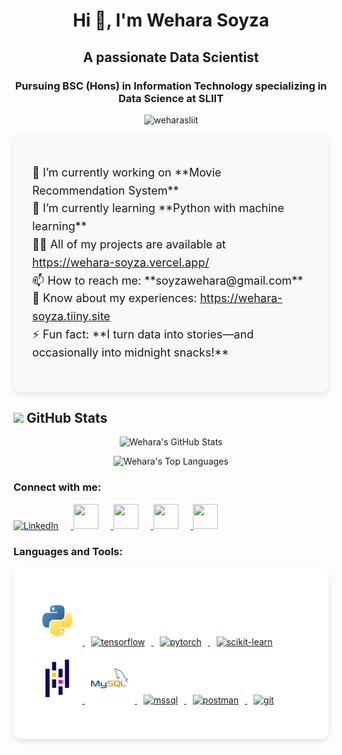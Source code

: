 <h1 align="center">Hi 👋, I'm Wehara Soyza</h1>
<h2 align="center">A passionate Data Scientist</h2>
<h3 align="center">Pursuing BSC (Hons) in Information Technology specializing in Data Science at SLIIT</h3>

<p align="center">
  <img src="https://komarev.com/ghpvc/?username=weharasliit&label=Profile%20views&color=0e75b6&style=flat" alt="weharasliit" />
</p>

<div style="background-color: #f9f9f9; padding: 30px; border-radius: 12px; box-shadow: 0 4px 10px rgba(0, 0, 0, 0.1);">
  <ul style="list-style-type: none; padding: 0; font-size: 18px; line-height: 1.6;">
    <li>🔭 I’m currently working on **Movie Recommendation System**</li>
    <li>🌱 I’m currently learning **Python with machine learning**</li>
    <li>👨‍💻 All of my projects are available at <a href="https://wehara-soyza.vercel.app/" target="_blank">https://wehara-soyza.vercel.app/</a></li>
    <li>📫 How to reach me: **soyzawehara@gmail.com**</li>
    <li>📄 Know about my experiences: <a href="https://wehara-soyza.tiiny.site" target="_blank">https://wehara-soyza.tiiny.site</a></li>
    <li>⚡ Fun fact: **I turn data into stories—and occasionally into midnight snacks!**</li>
  </ul>
</div>

## <img src="https://media2.giphy.com/media/QssGEmpkyEOhBCb7e1/giphy.gif?cid=ecf05e47a0n3gi1bfqntqmob8g9aid1oyj2wr3ds3mg700bl&rid=giphy.gif" width="25"><b> GitHub Stats</b>

<div align="center">
  
![Wehara's GitHub Stats](https://github-readme-stats.vercel.app/api?username=weharasliit&theme=dracula&hide_border=false&include_all_commits=true&count_private=true)<br/>
  
![Wehara's Top Languages](https://github-readme-stats.vercel.app/api/top-langs/?username=weharasliit&theme=dracula&hide_border=false&include_all_commits=true&count_private=true&layout=compact)
</div>

<h3 align="left">Connect with me:</h3>
<p align="left">
  <a href="https://linkedin.com/in/wehara-soyza" target="blank">
    <img src="https://raw.githubusercontent.com/rahuldkjain/github-profile-readme-generator/master/src/images/icons/Social/linked-in-alt.svg" alt="LinkedIn" height="40" width="40" style="margin-right: 20px; transition: transform 0.3s;"/>
  </a>
  <a href="https://github.com/weharaSliit" target="_blank">
    <img src="https://img.icons8.com/doodle/40/000000/github--v1.png" height="40" width="40" style="margin-right: 20px; transition: transform 0.3s;" />
  </a>
  <a href="mailto:soyzawehara@gmail.com" target="_blank">
    <img src="https://img.icons8.com/doodle/40/000000/gmail-new.png" height="40" width="40" style="margin-right: 20px; transition: transform 0.3s;" />
  </a>
  <a href="https://www.stackoverflow.com/users/your-id-here" target="_blank">
    <img src="https://img.icons8.com/external-tal-revivo-color-tal-revivo/40/000000/external-stack-overflow-is-a-question-and-answer-site-for-professional-logo-color-tal-revivo.png" height="40" width="40" style="margin-right: 20px; transition: transform 0.3s;" />
  </a>
  <a href="https://wehara-soyza.tiiny.site" target="_blank">
    <img src="https://img.icons8.com/ultraviolet/2x/resume.png" height="40" width="40" style="margin-right: 20px; transition: transform 0.3s;" />
  </a>
</p>

<h3 align="left">Languages and Tools:</h3>
<div style="background-color: #ffffff; padding: 30px; border-radius: 12px; box-shadow: 0 4px 10px rgba(0, 0, 0, 0.1);">
  <p align="left">
    <a href="https://www.python.org" target="_blank" rel="noreferrer">
      <img src="https://raw.githubusercontent.com/devicons/devicon/master/icons/python/python-original.svg" alt="python" width="60" height="60" style="margin: 10px; transition: transform 0.3s;"/>
    </a>
    <a href="https://www.tensorflow.org" target="_blank" rel="noreferrer">
      <img src="https://www.vectorlogo.zone/logos/tensorflow/tensorflow-icon.svg" alt="tensorflow" width="60" height="60" style="margin: 10px; transition: transform 0.3s;"/>
    </a>
    <a href="https://www.pytorch.org" target="_blank" rel="noreferrer">
      <img src="https://www.vectorlogo.zone/logos/pytorch/pytorch-icon.svg" alt="pytorch" width="60" height="60" style="margin: 10px; transition: transform 0.3s;"/>
    </a>
    <a href="https://scikit-learn.org/" target="_blank" rel="noreferrer">
      <img src="https://upload.wikimedia.org/wikipedia/commons/0/05/Scikit_learn_logo_small.svg" alt="scikit-learn" width="60" height="60" style="margin: 10px; transition: transform 0.3s;"/>
    </a>
    <a href="https://pandas.pydata.org/" target="_blank" rel="noreferrer">
      <img src="https://raw.githubusercontent.com/devicons/devicon/2ae2a900d2f041da66e950e4d48052658d850630/icons/pandas/pandas-original.svg" alt="pandas" width="60" height="60" style="margin: 10px; transition: transform 0.3s;"/>
    </a>
    <a href="https://www.mysql.com/" target="_blank" rel="noreferrer">
      <img src="https://raw.githubusercontent.com/devicons/devicon/master/icons/mysql/mysql-original-wordmark.svg" alt="mysql" width="60" height="60" style="margin: 10px; transition: transform 0.3s;"/>
    </a>
    <a href="https://www.microsoft.com/en-us/sql-server" target="_blank" rel="noreferrer">
      <img src="https://www.svgrepo.com/show/303229/microsoft-sql-server-logo.svg" alt="mssql" width="60" height="60" style="margin: 10px; transition: transform 0.3s;"/>
    </a>
    <a href="https://www.postman.com" target="_blank" rel="noreferrer">
      <img src="https://www.vectorlogo.zone/logos/getpostman/getpostman-icon.svg" alt="postman" width="60" height="60" style="margin: 10px; transition: transform 0.3s;"/>
    </a>
    <a href="https://git-scm.com/" target="_blank" rel="noreferrer">
      <img src="https://www.vectorlogo.zone/logos/git-scm/git-scm-icon.svg" alt="git" width="60" height="60" style="margin: 10px; transition: transform 0.3s;"/>
    </a>
  </p>
</div>

<br>


